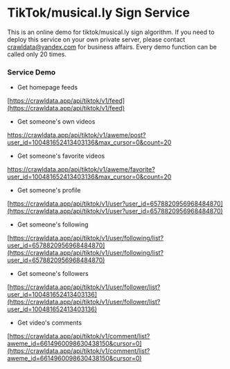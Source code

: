 # TikTok/musical.ly Sign Service

This is an online demo for tiktok/musical.ly sign algorithm. 
If you need to deploy this service on your own private server, please contact [crawldata@yandex.com](crawldata@yandex.com) for business affairs.
Every demo function can be called only 20 times.

### Service Demo

+ Get homepage feeds

[https://crawldata.app/api/tiktok/v1/feed](https://crawldata.app/api/tiktok/v1/feed)

+ Get someone's own videos

[https://crawldata.app/api/tiktok/v1/aweme/post?user_id=100481652413403136&max_cursor=0&count=20
](https://crawldata.app/api/tiktok/v1/aweme/post?user_id=100481652413403136&max_cursor=0&count=20
)

+ Get someone's favorite videos

[https://crawldata.app/api/tiktok/v1/aweme/favorite?user_id=100481652413403136&max_cursor=0&count=20
](https://crawldata.app/api/tiktok/v1/aweme/favorite?user_id=100481652413403136&max_cursor=0&count=20
)

+ Get someone's profile

[https://crawldata.app/api/tiktok/v1/user?user_id=6578820956968484870](https://crawldata.app/api/tiktok/v1/user?user_id=6578820956968484870)

+ Get someone's following

[https://crawldata.app/api/tiktok/v1/user/following/list?user_id=6578820956968484870](https://crawldata.app/api/tiktok/v1/user/following/list?user_id=6578820956968484870)

+ Get someone's followers

[https://crawldata.app/api/tiktok/v1/user/follower/list?user_id=100481652413403136](https://crawldata.app/api/tiktok/v1/user/follower/list?user_id=100481652413403136)

+ Get video's comments

[https://crawldata.app/api/tiktok/v1/comment/list?aweme_id=6614960098630438150&cursor=0](https://crawldata.app/api/tiktok/v1/comment/list?aweme_id=6614960098630438150&cursor=0)
